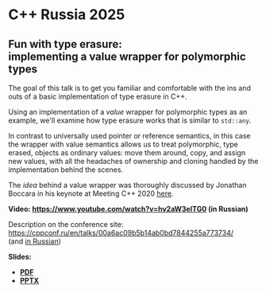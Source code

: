 # C++ Russia 2025

## Fun with type erasure:<br>implementing a value wrapper for polymorphic types

The goal of this talk is to get you familiar and comfortable with the ins and outs of a basic implementation of type erasure in C++.

Using an implementation of a _value_ wrapper for polymorphic types as an example, we'll examine how type erasure works that is similar to `std::any`.

In contrast to universally used pointer or reference semantics, in this case the wrapper with value semantics allows us to treat polymorphic, type erased, objects as ordinary values: move them around, copy, and assign new values, with all the headaches of ownership and cloning handled by the implementation behind the scenes.

The _idea_ behind a value wrapper was thoroughly discussed by Jonathan Boccara in his keynote at Meeting C++ 2020 [here](https://www.youtube.com/watch?v=mU_n_ohIHQk).

**Video: [https://www.youtube.com/<wbr>watch?v=hv2aW3elTG0](https://www.youtube.com/watch?v=hv2aW3elTG0) (in Russian)**

Description on the conference site:\
[https://cppconf.ru/<wbr>en/<wbr>talks/<wbr>00a6ac09b5b14ab0bd7844255a773734/](https://cppconf.ru/en/talks/00a6ac09b5b14ab0bd7844255a773734/)\
(and [in Russian](https://cppconf.ru/talks/00a6ac09b5b14ab0bd7844255a773734/))

**Slides:**
* **[PDF](Fun%20with%20type%20erasure-implementing%20a%20value%20wrapper%20for%20polymorphic%20types.pdf)**
* **[PPTX](Fun%20with%20type%20erasure-implementing%20a%20value%20wrapper%20for%20polymorphic%20types.pptx)**